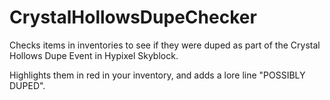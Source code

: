 # CrystalHollowsDupeChecker
Checks items in inventories to see if they were duped as part of the Crystal Hollows Dupe Event in Hypixel Skyblock.


Highlights them in red in your inventory, and adds a lore line "POSSIBLY DUPED".

